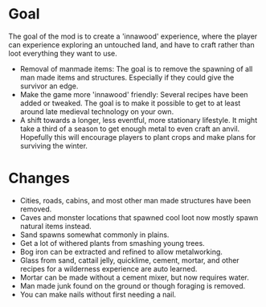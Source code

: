 # Goal

The goal of the mod is to create a 'innawood' experience, where the player can experience exploring an untouched land, and have to craft rather than loot everything they want to use.
- Removal of manmade items: The goal is to remove the spawning of all man made items and structures. Especially if they could give the survivor an edge.
- Make the game more 'innawood' friendly: Several recipes have been added or tweaked. The goal is to make it possible to get to at least around late medieval technology on your own.
- A shift towards a longer, less eventful, more stationary lifestyle. It might take a third of a season to get enough metal to even craft an anvil. Hopefully this will encourage players to plant crops and make plans for surviving the winter.

# Changes

- Cities, roads, cabins, and most other man made structures have been removed.
- Caves and monster locations that spawned cool loot now mostly spawn natural items instead.
- Sand spawns somewhat commonly in plains.
- Get a lot of withered plants from smashing young trees.
- Bog iron can be extracted and refined to allow metalworking.
- Glass from sand, cattail jelly, quicklime, cement, mortar, and other recipes for a wilderness experience are auto learned.
- Mortar can be made without a cement mixer, but now requires water.
- Man made junk found on the ground or though foraging is removed.
- You can make nails without first needing a nail.

